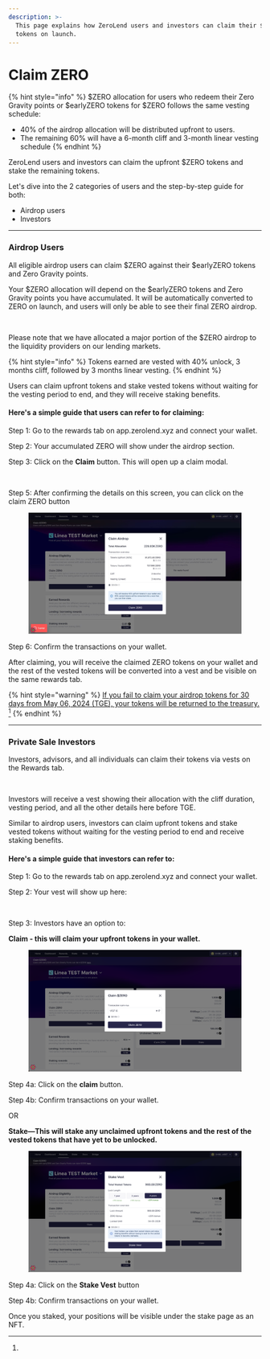 ```yaml
---
description: >-
  This page explains how ZeroLend users and investors can claim their $ZERO
  tokens on launch.
---
```


# Claim ZERO

{% hint style="info" %}
$ZERO allocation for users who redeem their Zero Gravity points or $earlyZERO tokens for $ZERO follows the same vesting schedule:&#x20;

* 40% of the airdrop allocation will be distributed upfront to users.&#x20;
* The remaining 60% will have a 6-month cliff and 3-month linear vesting schedule
{% endhint %}

ZeroLend users and investors can claim the upfront $ZERO tokens and stake the remaining tokens.&#x20;

Let's dive into the 2 categories of users and the step-by-step guide for both:&#x20;

* Airdrop users
* Investors&#x20;

***

### Airdrop Users&#x20;

All eligible airdrop users can claim $ZERO against their $earlyZERO tokens and Zero Gravity points.&#x20;

Your $ZERO allocation will depend on the $earlyZERO tokens and Zero Gravity points you have accumulated. It will be automatically converted to ZERO on launch, and users will only be able to see their final ZERO airdrop.&#x20;

<figure><img src="../../.gitbook/assets/Screenshot 2024-05-06 at 2.28.51 AM copy 2.png" alt=""><figcaption></figcaption></figure>

Please note that we have allocated a major portion of the $ZERO airdrop to the liquidity providers on our lending markets.&#x20;

{% hint style="info" %}
Tokens earned are vested with 40% unlock, 3 months cliff, followed by 3 months linear vesting.
{% endhint %}

Users can claim upfront tokens and stake vested tokens without waiting for the vesting period to end, and they will receive staking benefits.

#### Here's a simple guide that users can refer to for claiming:&#x20;

Step 1: Go to the rewards tab on app.zerolend.xyz and connect your wallet.

Step 2: Your accumulated ZERO will show under the airdrop section.

Step 3: Click on the **Claim** button. This will open up a claim modal.&#x20;

<figure><img src="../../.gitbook/assets/Screenshot 2024-05-06 at 2.28.51 AM copy 2 (2).png" alt=""><figcaption></figcaption></figure>

Step 5: After confirming the details on this screen, you can click on the claim ZERO button &#x20;

<figure><img src="../../.gitbook/assets/telegram-cloud-photo-size-5-6179343348142291353-y (1).jpg" alt=""><figcaption></figcaption></figure>

Step 6: Confirm the transactions on your wallet. &#x20;

After claiming, you will receive the claimed ZERO tokens on your wallet and the rest of the vested tokens will be converted into a vest and be visible on the same rewards tab.&#x20;

{% hint style="warning" %}
[If you fail to claim your airdrop tokens for 30 days from May 06, 2024 (TGE), your tokens will be returned to the treasury. ](#user-content-fn-1)[^1]
{% endhint %}

***

### Private Sale Investors

Investors, advisors, and all individuals can claim their tokens via vests on the Rewards tab.&#x20;

<figure><img src="../../.gitbook/assets/Screenshot 2024-05-06 at 2.28.51 AM copy 3.png" alt=""><figcaption></figcaption></figure>

Investors will receive a vest showing their allocation with the cliff duration, vesting period, and all the other details here before TGE.

Similar to airdrop users, investors can claim upfront tokens and stake vested tokens without waiting for the vesting period to end and receive staking benefits.

#### Here's a simple guide that investors can refer to:&#x20;

Step 1: Go to the rewards tab on app.zerolend.xyz and connect your wallet.

Step 2: Your vest will show up here:

<figure><img src="../../.gitbook/assets/Screenshot 2024-05-06 at 2.28.51 AM copy 3 (1).png" alt=""><figcaption></figcaption></figure>

Step 3: Investors have an option to:

**Claim - this will claim your upfront tokens in your wallet.**

<figure><img src="../../.gitbook/assets/telegram-cloud-document-5-6179343347686051619 (5).jpg" alt=""><figcaption></figcaption></figure>

Step 4a: Click on the **claim** button.

Step 4b: Confirm transactions on your wallet.

OR&#x20;

**Stake—This will stake any unclaimed upfront tokens and the rest of the vested tokens that have yet to be unlocked.**

<figure><img src="../../.gitbook/assets/telegram-cloud-document-5-6179343347686051620.jpg" alt=""><figcaption></figcaption></figure>

Step 4a: Click on the **Stake Vest** button

Step 4b: Confirm transactions on your wallet.

Once you staked, your positions will be visible under the stake page as an NFT.&#x20;

[^1]: 
